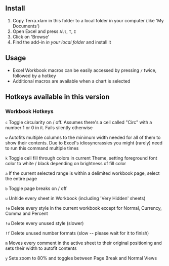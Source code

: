 ## Install

1. Copy Terra.xlam in this folder to a local folder in your computer (like 'My Documents')
2. Open Excel and press `Alt`, `T`, `I`
3. Click on 'Browse'
4. Find the add-in *in your local folder* and install it


## Usage
- Excel Workbook macros can be easily accessed by pressing `/` twice, followed by a hotkey
- Additional macros are available when a chart is selected


## Hotkeys available in this version

### Workbook Hotkeys

`c`   Toggle circularity on / off. Assumes there's a cell called "Circ" with a number
      1 or 0 in it. Fails silently otherwise

`w`   Autofits multiple columns to the minimum width needed for all of them to show their
      contents. Due to Excel's idiosyncrassies you might (rarely) need to run this command
      multiple times

`k`   Toggle cell fill through colors in current Theme, setting foreground font color to
      white / black depending on brightness of fill color

`a`   If the current selected range is within a delimited workbook page, select the entire
      page
  
`b`   Toggle page breaks on / off

`u`   Unhide every sheet in Workbook (including 'Very Hidden' sheets)

`!e`  Delete every style in the current workbook except for Normal, Currency, Comma and
      Percent
   
`!u`  Delete every unused style (slower)

`!f`  Delete unused number formats (slow -- please wait for it to finish)

`m`   Moves every comment in the active sheet to their original positioning and sets their
      width to autofit contents

`y`   Sets zoom to 80% and toggles between Page Break and Normal Views
